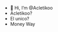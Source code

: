 - 👋 Hi, I’m @Acletikoo
- Acletikoo?
- El unico?
- Money Way

<!---
Acletikoo/Acletikoo is a ✨ special ✨ repository because its `README.md` (this file) appears on your GitHub profile.
You can click the Preview link to take a look at your changes.
--->
